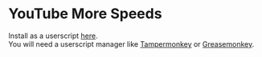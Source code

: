 # YouTube More Speeds

Install as a userscript [here](https://greasyfork.org/ru/scripts/504496-youtubemorespeeds).\
You will need a userscript manager like [Tampermonkey](https://chrome.google.com/webstore/detail/tampermonkey/dhdgffkkebhmkfjojejmpbldmpobfkfo) or [Greasemonkey](https://addons.mozilla.org/nl/firefox/addon/greasemonkey/).

